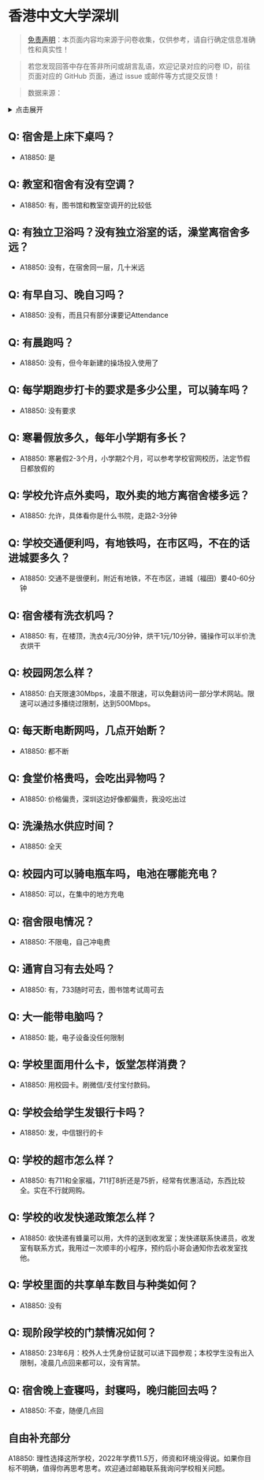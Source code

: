 # 香港中文大学深圳

> [免责声明](https://colleges.chat/#_3)：本页面内容均来源于问卷收集，仅供参考，请自行确定信息准确性和真实性！

> 若您发现回答中存在答非所问或胡言乱语，欢迎记录对应的问卷 ID，前往页面对应的 GitHub 页面，通过 issue 或邮件等方式提交反馈！

> 数据来源：

<details><summary>点击展开</summary>
<ul>
<li>A18850: yuantuo666@gmail.com (2023 年 06 月)</li>
</ul>
</details>

## Q: 宿舍是上床下桌吗？

- A18850: 是

## Q: 教室和宿舍有没有空调？

- A18850: 有，图书馆和教室空调开的比较低

## Q: 有独立卫浴吗？没有独立浴室的话，澡堂离宿舍多远？

- A18850: 没有，在宿舍同一层，几十米远

## Q: 有早自习、晚自习吗？

- A18850: 没有，而且只有部分课要记Attendance

## Q: 有晨跑吗？

- A18850: 没有，但今年新建的操场投入使用了

## Q: 每学期跑步打卡的要求是多少公里，可以骑车吗？

- A18850: 没有要求

## Q: 寒暑假放多久，每年小学期有多长？

- A18850: 寒暑假2-3个月，小学期2个月，可以参考学校官网校历，法定节假日都放假的

## Q: 学校允许点外卖吗，取外卖的地方离宿舍楼多远？

- A18850: 允许，具体看你是什么书院，走路2-3分钟

## Q: 学校交通便利吗，有地铁吗，在市区吗，不在的话进城要多久？

- A18850: 交通不是很便利，附近有地铁，不在市区，进城（福田）要40-60分钟

## Q: 宿舍楼有洗衣机吗？

- A18850: 有，在楼顶，洗衣4元/30分钟，烘干1元/10分钟，骚操作可以半价洗衣烘干

## Q: 校园网怎么样？

- A18850: 白天限速30Mbps，凌晨不限速，可以免翻访问一部分学术网站。限速可以通过多播绕过限制，达到500Mbps。

## Q: 每天断电断网吗，几点开始断？

- A18850: 都不断

## Q: 食堂价格贵吗，会吃出异物吗？

- A18850: 价格偏贵，深圳这边好像都偏贵，我没吃出过

## Q: 洗澡热水供应时间？

- A18850: 全天

## Q: 校园内可以骑电瓶车吗，电池在哪能充电？

- A18850: 可以，在集中的地方充电

## Q: 宿舍限电情况？

- A18850: 不限电，自己冲电费

## Q: 通宵自习有去处吗？

- A18850: 有，733随时可去，图书馆考试周可去

## Q: 大一能带电脑吗？

- A18850: 能，电子设备没任何限制

## Q: 学校里面用什么卡，饭堂怎样消费？

- A18850: 用校园卡。刷微信/支付宝付款码。

## Q: 学校会给学生发银行卡吗？

- A18850: 发，中信银行的卡

## Q: 学校的超市怎么样？

- A18850: 有711和全家福，711打8折还是75折，经常有优惠活动，东西比较全。实在不行就网购。

## Q: 学校的收发快递政策怎么样？

- A18850: 收快递有蜂巢可以用，大件的送到收发室；发快递联系快递员，收发室有联系方式，我用过一次顺丰的小程序，预约后小哥会通知你去收发室找他。

## Q: 学校里面的共享单车数目与种类如何？

- A18850: 没有

## Q: 现阶段学校的门禁情况如何？

- A18850: 23年6月：校外人士凭身份证就可以进下园参观；本校学生没有出入限制，凌晨几点回来都可以，没有宵禁。

## Q: 宿舍晚上查寝吗，封寝吗，晚归能回去吗？

- A18850: 不查，随便几点回

## 自由补充部分

A18850: 理性选择这所学校，2022年学费11.5万，师资和环境没得说。如果你目标不明确，值得你再思考思考。欢迎通过邮箱联系我询问学校相关问题。